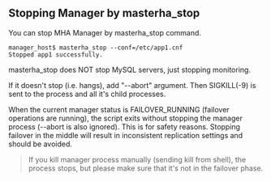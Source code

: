 ## Stopping Manager by masterha_stop ##

You can stop MHA Manager by masterha_stop command.

    manager_host$ masterha_stop --conf=/etc/app1.cnf
    Stopped app1 successfully.

masterha_stop does NOT stop MySQL servers, just stopping monitoring.

If it doesn't stop (i.e. hangs), add "--abort" argument. Then SIGKILL(-9) is sent to the process and all it's child processes.

When the current manager status is FAILOVER_RUNNING (failover operations are running), the script exits without stopping the manager process (--abort is also ignored). This is for safety reasons. Stopping failover in the middle will result in inconsistent replication settings and should be avoided.

> If you kill manager process manually (sending kill from shell), the process stops, but please make sure that it's not in the failover phase.